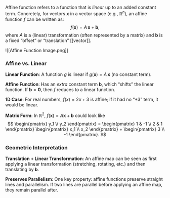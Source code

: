 Affine function refers to a function that is *linear* up to an added constant term. Concretely, for vectors $\mathbf{x}$ in a vector space (e.g., $\mathbb{R}^n$), an affine function $f$ can be written as: $$ f(\mathbf{x}) = A\,\mathbf{x} + \mathbf{b}, $$ where $A$ is a (linear) transformation (often represented by a matrix) and $\mathbf{b}$ is a fixed “offset” or “translation” [[vector]]. 

![[Affine Function Image.png]]
### Affine vs. Linear 

**Linear Function**: A function $g$ is linear if $g(\mathbf{x}) = A\,\mathbf{x}$ (no constant term). 

**Affine Function**: Has an *extra* constant term $\mathbf{b}$, which “shifts” the linear function. If $\mathbf{b} = \mathbf{0}$, then $f$ reduces to a linear function. 

**1D Case**: For real numbers, $f(x) = 2x + 3$ is affine; if it had no “$+3$” term, it would be linear. 

**Matrix Form**: In $\mathbb{R}^2$, $f(\mathbf{x}) = A\mathbf{x} + \mathbf{b}$ could look like $$ \begin{pmatrix} y_1 \\ y_2 \end{pmatrix} = \begin{pmatrix} 1 & -1 \\ 2 & 1 \end{pmatrix} \begin{pmatrix} x_1 \\ x_2 \end{pmatrix} + \begin{pmatrix} 3 \\ -1 \end{pmatrix}. $$
### Geometric Interpretation

**Translation + Linear Transformation**: An affine map can be seen as first applying a linear transformation (stretching, rotating, etc.) and then translating by $\mathbf{b}$. 

**Preserves Parallelism**: One key property: affine functions preserve straight lines and parallelism. If two lines are parallel before applying an affine map, they remain parallel after.